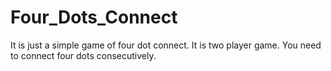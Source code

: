 # Four_Dots_Connect
It is just a simple game of four dot connect. It is two player game. You need to connect four dots consecutively.
